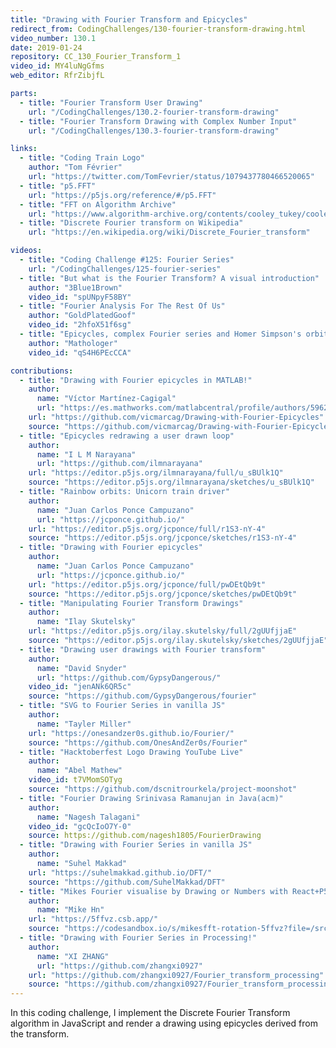 ```yaml
---
title: "Drawing with Fourier Transform and Epicycles"
redirect_from: CodingChallenges/130-fourier-transform-drawing.html
video_number: 130.1
date: 2019-01-24
repository: CC_130_Fourier_Transform_1
video_id: MY4luNgGfms
web_editor: RfrZibjfL

parts:
  - title: "Fourier Transform User Drawing"
    url: "/CodingChallenges/130.2-fourier-transform-drawing"
  - title: "Fourier Transform Drawing with Complex Number Input"
    url: "/CodingChallenges/130.3-fourier-transform-drawing"

links:
  - title: "Coding Train Logo"
    author: "Tom Février"
    url: "https://twitter.com/TomFevrier/status/1079437780466520065"
  - title: "p5.FFT"
    url: "https://p5js.org/reference/#/p5.FFT"
  - title: "FFT on Algorithm Archive"
    url: "https://www.algorithm-archive.org/contents/cooley_tukey/cooley_tukey.html"
  - title: "Discrete Fourier transform on Wikipedia"
    url: "https://en.wikipedia.org/wiki/Discrete_Fourier_transform"

videos:
  - title: "Coding Challenge #125: Fourier Series"
    url: "/CodingChallenges/125-fourier-series"
  - title: "But what is the Fourier Transform? A visual introduction"
    author: "3Blue1Brown"
    video_id: "spUNpyF58BY"
  - title: "Fourier Analysis For The Rest Of Us"
    author: "GoldPlatedGoof"
    video_id: "2hfoX51f6sg"
  - title: "Epicycles, complex Fourier series and Homer Simpson's orbit"
    author: "Mathologer"
    video_id: "qS4H6PEcCCA"

contributions:
  - title: "Drawing with Fourier epicycles in MATLAB!"
    author:
      name: "Víctor Martínez-Cagigal"
      url: "https://es.mathworks.com/matlabcentral/profile/authors/5962292-v%C3%ADctor-mart%C3%ADnez-cagigal"
    url: "https://github.com/vicmarcag/Drawing-with-Fourier-Epicycles"
    source: "https://github.com/vicmarcag/Drawing-with-Fourier-Epicycles"
  - title: "Epicycles redrawing a user drawn loop"
    author:
      name: "I L M Narayana"
      url: "https://github.com/ilmnarayana"
    url: "https://editor.p5js.org/ilmnarayana/full/u_sBUlk1Q"
    source: "https://editor.p5js.org/ilmnarayana/sketches/u_sBUlk1Q"
  - title: "Rainbow orbits: Unicorn train driver"
    author:
      name: "Juan Carlos Ponce Campuzano"
      url: "https://jcponce.github.io/"
    url: "https://editor.p5js.org/jcponce/full/r1S3-nY-4"
    source: "https://editor.p5js.org/jcponce/sketches/r1S3-nY-4"
  - title: "Drawing with Fourier epicycles"
    author:
      name: "Juan Carlos Ponce Campuzano"
      url: "https://jcponce.github.io/"
    url: "https://editor.p5js.org/jcponce/full/pwDEtQb9t"
    source: "https://editor.p5js.org/jcponce/sketches/pwDEtQb9t"
  - title: "Manipulating Fourier Transform Drawings"
    author:
      name: "Ilay Skutelsky"
    url: "https://editor.p5js.org/ilay.skutelsky/full/2gUUfjjaE"
    source: "https://editor.p5js.org/ilay.skutelsky/sketches/2gUUfjjaE"
  - title: "Drawing user drawings with Fourier transform"
    author:
      name: "David Snyder"
      url: "https://github.com/GypsyDangerous/"
    video_id: "jenANk6QR5c"
    source: "https://github.com/GypsyDangerous/fourier"
  - title: "SVG to Fourier Series in vanilla JS"
    author:
      name: "Tayler Miller"
    url: "https://onesandzer0s.github.io/Fourier/"
    source: "https://github.com/OnesAndZer0s/Fourier"
  - title: "Hacktoberfest Logo Drawing YouTube Live"
    author:
      name: "Abel Mathew"
    video_id: t7VMomSOTyg
    source: "https://github.com/dscnitrourkela/project-moonshot"
  - title: "Fourier Drawing Srinivasa Ramanujan in Java(acm)"
    author:
      name: "Nagesh Talagani"
    video_id: "gcQcIoO7Y-0"
    source: https://github.com/nagesh1805/FourierDrawing
  - title: "Drawing with Fourier Series in vanilla JS"
    author:
      name: "Suhel Makkad"
    url: "https://suhelmakkad.github.io/DFT/"
    source: "https://github.com/SuhelMakkad/DFT"
  - title: "Mikes Fourier visualise by Drawing or Numbers with React+P5js"
    author:
      name: "Mike Hn"
    url: "https://5ffvz.csb.app/"
    source: "https://codesandbox.io/s/mikesfft-rotation-5ffvz?file=/src/App.js"
  - title: "Drawing with Fourier Series in Processing!"
    author:
      name: "XI ZHANG"
      url: "https://github.com/zhangxi0927"
    url: "https://github.com/zhangxi0927/Fourier_transform_processing"
    source: "https://github.com/zhangxi0927/Fourier_transform_processing"
---
```

In this coding challenge, I implement the Discrete Fourier Transform algorithm in JavaScript and render a drawing using epicycles derived from the transform.
